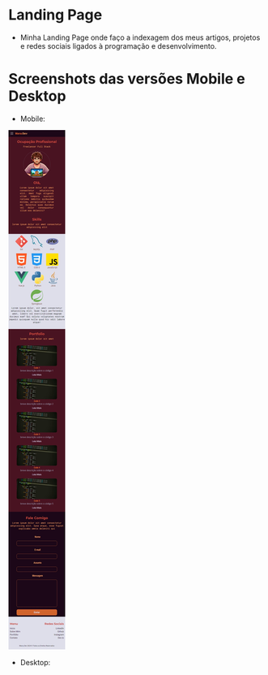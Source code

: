# Landing Page 

* Minha Landing Page onde faço a indexagem dos meus artigos, projetos e redes sociais ligados à programação e  desenvolvimento.

# Screenshots das versões Mobile e Desktop

* Mobile:

![Landing Page v. Mobile Screenshot](./images/readme/lp-mobile-scr.jpeg)

* Desktop: